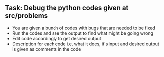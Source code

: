 ## Task: Debug the python codes given at src/problems

- You are given a bunch of codes with bugs that are needed to be fixed
- Run the codes and see the output to find what might be going wrong
- Edit code accordingly to get desired output
- Description for each code i.e, what it does, it's input and desired output is given as comments in the code
